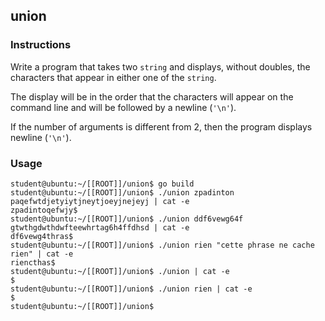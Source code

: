 ## union

### Instructions

Write a program that takes two `string` and displays, without doubles, the characters that appear in either one of the `string`.

The display will be in the order that the characters will appear on the command line and will be followed by a newline (`'\n'`).

If the number of arguments is different from 2, then the program displays newline (`'\n'`).

### Usage

```console
student@ubuntu:~/[[ROOT]]/union$ go build
student@ubuntu:~/[[ROOT]]/union$ ./union zpadinton paqefwtdjetyiytjneytjoeyjnejeyj | cat -e
zpadintoqefwjy$
student@ubuntu:~/[[ROOT]]/union$ ./union ddf6vewg64f gtwthgdwthdwfteewhrtag6h4ffdhsd | cat -e
df6vewg4thras$
student@ubuntu:~/[[ROOT]]/union$ ./union rien "cette phrase ne cache rien" | cat -e
riencthas$
student@ubuntu:~/[[ROOT]]/union$ ./union | cat -e
$
student@ubuntu:~/[[ROOT]]/union$ ./union rien | cat -e
$
student@ubuntu:~/[[ROOT]]/union$
```
